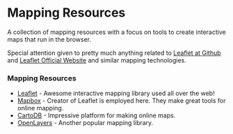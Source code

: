 # Mapping Resources
A collection of mapping resources with a focus on tools to create interactive maps that run in the browser.

Special attention given to pretty much anything related to [Leaflet at Github](https://github.com/Leaflet/Leaflet) and [Leaflet Official Website](http://www.leafletjs.com) and similar mapping technologies.

### Mapping Resources

* [Leaflet](http://www.leafletjs.com) - Awesome interactive mapping library used all over the web!
* [Mapbox](http://www.mapbox.com) - Creator of Leaflet is employed here. They make great tools for online mapping.
* [CartoDB](http://www.cartodb.com) - Impressive platform for making online maps.
* [OpenLayers](http://openlayers.org) - Another popular mapping library.
